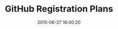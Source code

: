 ---
layout: post
title:  "GitHub Registration Plans"
date:   2015-06-27 16:00:20
categories: github
tags: registration form wizard billing
screenshot: github-registration-3.jpg
alt-screenshots: github-registration-3-expand.jpg
---